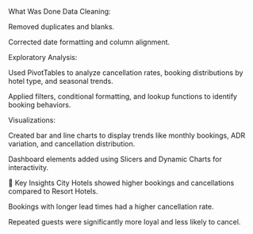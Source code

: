  What Was Done
Data Cleaning:

Removed duplicates and blanks.

Corrected date formatting and column alignment.

Exploratory Analysis:

Used PivotTables to analyze cancellation rates, booking distributions by hotel type, and seasonal trends.

Applied filters, conditional formatting, and lookup functions to identify booking behaviors.

Visualizations:

Created bar and line charts to display trends like monthly bookings, ADR variation, and cancellation distribution.

Dashboard elements added using Slicers and Dynamic Charts for interactivity.

📌 Key Insights
City Hotels showed higher bookings and cancellations compared to Resort Hotels.

Bookings with longer lead times had a higher cancellation rate.

Repeated guests were significantly more loyal and less likely to cancel.
